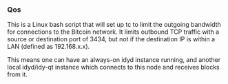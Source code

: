 ### Qos ###

This is a Linux bash script that will set up tc to limit the outgoing bandwidth for connections to the Bitcoin network. It limits outbound TCP traffic with a source or destination port of 3434, but not if the destination IP is within a LAN (defined as 192.168.x.x).

This means one can have an always-on idyd instance running, and another local idyd/idy-qt instance which connects to this node and receives blocks from it.

